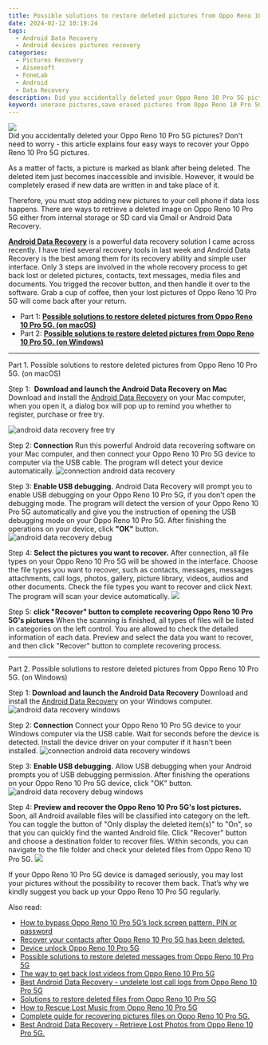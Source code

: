 ```yaml
---
title: Possible solutions to restore deleted pictures from Oppo Reno 10 Pro 5G.
date: 2024-02-12 10:19:24
tags: 
  - Android Data Recovery
  - Android devices pictures recovery
categories: 
  - Pictures Recovery
  - Aiseesoft
  - FoneLab
  - Android
  - Data Recovery
description: Did you accidentally deleted your Oppo Reno 10 Pro 5G pictures? Don't need to worry - this article explains four easy ways to recover your Oppo Reno 10 Pro 5G pictures.
keyword: unerase pictures,save erased pictures from Oppo Reno 10 Pro 5G,Oppo Reno 10 Pro 5G pictures recovery,recover lost pictures from Oppo Reno 10 Pro 5G,android pictures retrieval,regain missing pictures,how can i get pictures back on Oppo Reno 10 Pro 5G,Oppo Reno 10 Pro 5G deleted pictures,does the Oppo Reno 10 Pro 5G have a backup for deleted pictures,restore pictures when deleted in Oppo Reno 10 Pro 5G,how to get back deleted pictures Oppo Reno 10 Pro 5G phone,how to recover deleted pictures in Oppo Reno 10 Pro 5G
---
```


<img src="https://img0mobiles.techidaily.com/images/best-assets/devices/oppo/oppo-reno-10-pro-5g/5.jpg" class="atpl-imgstyle"  />

<div class="atpl-content atpl-for-fonelab-android recover-pictures">

<div class="atpl-post-description-part-1">
Did you accidentally deleted your Oppo Reno 10 Pro 5G pictures? Don't need to worry - this article explains four easy ways to recover your Oppo Reno 10 Pro 5G pictures.
</div>

<div class="atpl-post-description-part-2">
<div class="tpl-content-sub-paragraph-normal">
  <p>
    As a matter of facts, a picture is marked as blank after being deleted. The deleted item just becomes inaccessible and invisible. However, it would be completely erased if new data are written in and take place of it.
  </p>
</div>
<div class="tpl-content-sub-paragraph-normal">
  <p>
    Therefore, you must stop adding new pictures to your cell phone if data loss happens. There are ways to retrieve a deleted image on Oppo Reno 10 Pro 5G either from internal storage or SD card via Gmail or Android Data Recovery.
  </p>
</div>
</div>

<div class="atpl-post-description-part-3">
<div class="tpl-content-sub-paragraph-content">
  <p>
    <a href="https://tools.techidaily.com/aiseesoft-android-data-recovery/" target="_blank" rel="noopener"><strong>Android Data Recovery</strong></a> is a powerful data recovery solution I came across recently. I have tried several recovery tools in last week and Android Data Recovery is the best among them for its recovery ability and simple user interface. Only 3 steps are involved in the whole recovery process to get back lost or deleted pictures, contacts, text messages, media files and documents. You trigged the recover button, and then handle it over to the software. Grab a cup of coffee, then your lost pictures of Oppo Reno 10 Pro 5G will come back after your return.
  </p>
</div>
</div>

<ul>
  <li>Part 1: <strong><a href="#p1"> Possible solutions to restore deleted pictures from Oppo Reno 10 Pro 5G.  (on macOS)</a></strong></li>
  <li>Part 2: <strong><a href="#p2"> Possible solutions to restore deleted pictures from Oppo Reno 10 Pro 5G.  (on Windows)</a></strong></li>
</ul>



<!-- Part 1 -->
<a id="p1" name="p1" ></a><hr>

<div>
  <span class="atpl-step-part-style">Part 1. Possible solutions to restore deleted pictures from Oppo Reno 10 Pro 5G. (on macOS)</span>
</div>  

<span class="atpl-stepstyle-a"><span>Step 1: </span></span> <strong>Download and launch the Android Data Recovery on Mac</strong>
Download and install the <a href="https://tools.techidaily.com/aiseesoft-android-data-recovery/" target="_blank" rel="noopener">Android Data Recovery</a> on your Mac computer, when you open it, a dialog box will pop up to remind you whether to register, purchase or free try.

<img src="https://tools.techidaily.com/images/apps/aiseesoft/android-data-recovery/mac-free-try.png" class="atpl-imgstyle" alt="android data recovery free try" />

<span class="atpl-stepstyle-a"><span>Step 2: </span></span> <strong>Connection</strong>
Run this powerful Android data recovering software on your Mac computer, and then connect your Oppo Reno 10 Pro 5G device to computer via the USB cable. The program will detect your device automatically.
<img src="https://tools.techidaily.com/images/apps/aiseesoft/android-data-recovery/mac-connection-interface.jpg" class="atpl-imgstyle" alt="connection android data recovery" />

<span class="atpl-stepstyle-a"><span>Step 3: </span></span> <strong>Enable USB debugging.</strong>
Android Data Recovery will prompt you to enable USB debugging on your Oppo Reno 10 Pro 5G, if you don't open the debugging mode. The program will detect the version of your Oppo Reno 10 Pro 5G automatically and give you the instruction of opening the USB debugging mode on your Oppo Reno 10 Pro 5G. After finishing the operations on your device, click <strong>"OK"</strong> button.
<img src="https://tools.techidaily.com/images/apps/aiseesoft/android-data-recovery/mac-android-usb-debug.jpg"  class="atpl-imgstyle" alt="android data recovery debug" />

<span class="atpl-stepstyle-a"><span>Step 4: </span></span> <strong>Select the pictures you want to recover.</strong>
After connection, all file types on your Oppo Reno 10 Pro 5G will be showed in the interface. Choose the file types you want to recover, such as contacts, messages, messages attachments, call logs, photos, gallery, picture library, videos, audios and other documents. Check the file types you want to recover and click Next. The program will scan your device automatically.
<img src="https://tools.techidaily.com/images/apps/aiseesoft/android-data-recovery/mac-choose-type-photos.jpg" class="atpl-imgstyle"  />

<span class="atpl-stepstyle-a"><span>Step 5: </span></span> <strong>click "Recover" button to  complete recovering Oppo Reno 10 Pro 5G's pictures</strong>
When the scanning is finished, all types of files will be listed in categories on the left control. You are allowed to check the detailed information of each data. Preview and select the data you want to recover, and then click "Recover" button to complete recovering process.


<a id="p2" name="p2"></a><hr>

<!-- Part 2 -->
<div>
  <span class="atpl-step-part-style">Part 2. Possible solutions to restore deleted pictures from Oppo Reno 10 Pro 5G. (on Windows)</span>
</div>

<span class="atpl-stepstyle-a"><span>Step 1: </span></span> <strong>Download and launch the Android Data Recovery</strong>
Download and install the <a href="https://tools.techidaily.com/aiseesoft-android-data-recovery/" target="_blank" rel="noopener">Android Data Recovery</a> on your Windows computer.
<img src="https://tools.techidaily.com/images/apps/aiseesoft/android-data-recovery/win-start-interface.png"  class="atpl-imgstyle" alt="android data recovery windows" />

<span class="atpl-stepstyle-a"><span>Step 2: </span></span> <strong>Connection</strong>
Connect your Oppo Reno 10 Pro 5G device to your Windows computer via the USB cable. Wait for seconds before the device is detected. Install the device driver on your computer if it hasn't been installed.
<img src="https://tools.techidaily.com/images/apps/aiseesoft/android-data-recovery/win-connection-interface.png" class="atpl-imgstyle" alt="connection android data recovery windows" />

<span class="atpl-stepstyle-a"><span>Step 3: </span></span> <strong>Enable USB debugging.</strong>
Allow USB debugging when your Android prompts you of USB debugging permission. After finishing the operations on your Oppo Reno 10 Pro 5G device, click "OK" button.
<img src="https://tools.techidaily.com/images/apps/aiseesoft/android-data-recovery/win-android-usb-debug.png" class="atpl-imgstyle" alt="android data recovery debug windows" />

<span class="atpl-stepstyle-a"><span>Step 4: </span></span> <strong>Preview and recover the Oppo Reno 10 Pro 5G's lost pictures.</strong>
Soon, all Android available files will be classified into category on the left. You can toggle the button of "Only display the deleted item(s)" to "On", so that you can quickly find the wanted Android file. Click "Recover" button and choose a destination folder to recover files. Within seconds, you can navigate to the file folder and check your deleted files from Oppo Reno 10 Pro 5G.
<img src="https://tools.techidaily.com/images/apps/aiseesoft/android-data-recovery/win-recover-photos.png" class="atpl-imgstyle"  />

<div class="atpl-post-description-part-4">
<div class="tpl-content-sub-paragraph-normal">
  <p>
    If your Oppo Reno 10 Pro 5G device is damaged seriously, you may lost your pictures without the possibility to recover them back. That’s why we kindly suggest you back up your Oppo Reno 10 Pro 5G regularly.
  </p>
</div>
</div>

<ins class="adsbygoogle"
     style="display:block"
     data-ad-client="ca-pub-7571918770474297"
     data-ad-slot="8358498916"
     data-ad-format="auto"
     data-full-width-responsive="true"></ins>

<span class="atpl-alsoreadstyle">Also read:</span>
<div><ul>
<li><a href="/how-to-bypass-oppo-reno-10-pro-5g-s-lock-screen-pattern-pin-or-password-by-drfone-android-unlock-android-unlock/" target="_blank" rel="noopener"><u>How to bypass Oppo Reno 10 Pro 5G’s lock screen pattern, PIN or password</u></a></li>
<li><a href="/recover-your-contacts-after-oppo-reno-10-pro-5g-has-been-deleted-by-fonelab-android-recover-contacts/" target="_blank" rel="noopener"><u>Recover your contacts after Oppo Reno 10 Pro 5G has been deleted.</u></a></li>
<li><a href="/device-unlock-oppo-reno-10-pro-5g-by-drfone-android-unlock-android-unlock/" target="_blank" rel="noopener"><u>Device unlock  Oppo Reno 10 Pro 5G</u></a></li>
<li><a href="/possible-solutions-to-restore-deleted-messages-from-oppo-reno-10-pro-5g-by-fonelab-android-recover-messages/" target="_blank" rel="noopener"><u>Possible solutions to restore deleted messages from Oppo Reno 10 Pro 5G</u></a></li>
<li><a href="/the-way-to-get-back-lost-videos-from-oppo-reno-10-pro-5g-by-fonelab-android-recover-video/" target="_blank" rel="noopener"><u>The way to get back lost videos from Oppo Reno 10 Pro 5G</u></a></li>
<li><a href="/best-android-data-recovery-undelete-lost-call-logs-from-oppo-reno-10-pro-5g-by-fonelab-android-recover-call-logs/" target="_blank" rel="noopener"><u>Best Android Data Recovery - undelete lost call logs from Oppo Reno 10 Pro 5G</u></a></li>
<li><a href="/solutions-to-restore-deleted-files-from-oppo-reno-10-pro-5g-by-fonelab-android-recover-data/" target="_blank" rel="noopener"><u>Solutions to restore deleted files from Oppo Reno 10 Pro 5G</u></a></li>
<li><a href="/how-to-rescue-lost-music-from-oppo-reno-10-pro-5g-by-fonelab-android-recover-music/" target="_blank" rel="noopener"><u>How to Rescue Lost Music from Oppo Reno 10 Pro 5G</u></a></li>
<li><a href="/complete-guide-for-recovering-pictures-files-on-oppo-reno-10-pro-5g-by-fonelab-android-recover-pictures/" target="_blank" rel="noopener"><u>Complete guide for recovering pictures files on Oppo Reno 10 Pro 5G.</u></a></li>
<li><a href="/best-android-data-recovery-retrieve-lost-photos-from-oppo-reno-10-pro-5g-by-fonelab-android-recover-photos/" target="_blank" rel="noopener"><u>Best Android Data Recovery - Retrieve Lost Photos from Oppo Reno 10 Pro 5G.</u></a></li>
</ul></div>

</div>
